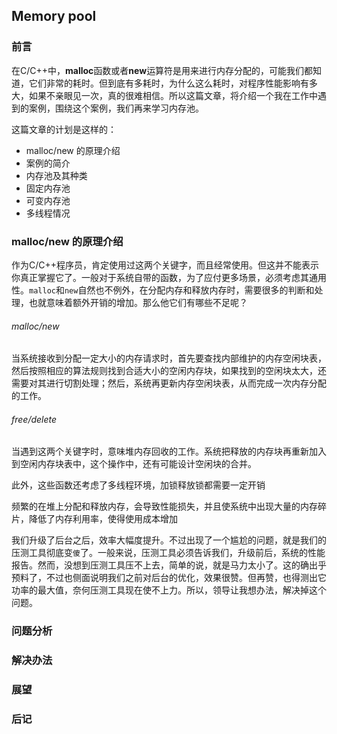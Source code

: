 ## Memory pool
### 前言
在C/C++中，**malloc**函数或者**new**运算符是用来进行内存分配的，可能我们都知道，它们非常的耗时。但到底有多耗时，为什么这么耗时，对程序性能影响有多大，如果不亲眼见一次，真的很难相信。所以这篇文章，将介绍一个我在工作中遇到的案例，围绕这个案例，我们再来学习内存池。

这篇文章的计划是这样的：
  * malloc/new 的原理介绍
  * 案例的简介
  * 内存池及其种类
  * 固定内存池
  * 可变内存池
  * 多线程情况

### malloc/new 的原理介绍
作为C/C++程序员，肯定使用过这两个关键字，而且经常使用。但这并不能表示你真正掌握它了。一般对于系统自带的函数，为了应付更多场景，必须考虑其通用性。`malloc`和`new`自然也不例外，在分配内存和释放内存时，需要很多的判断和处理，也就意味着额外开销的增加。那么他它们有哪些不足呢？

###### malloc/new
当系统接收到分配一定大小的内存请求时，首先要查找内部维护的内存空闲块表，然后按照相应的算法规则找到合适大小的空闲内存块，如果找到的空闲块太大，还需要对其进行切割处理；然后，系统再更新内存空闲块表，从而完成一次内存分配的工作。

###### free/delete
当遇到这两个关键字时，意味堆内存回收的工作。系统把释放的内存块再重新加入到空闲内存块表中，这个操作中，还有可能设计空闲块的合并。

此外，这些函数还考虑了多线程环境，加锁释放锁都需要一定开销

频繁的在堆上分配和释放内存，会导致性能损失，并且使系统中出现大量的内存碎片，降低了内存利用率，使得使用成本增加

我们升级了后台之后，效率大幅度提升。不过出现了一个尴尬的问题，就是我们的压测工具彻底变`傻`了。一般来说，压测工具必须告诉我们，升级前后，系统的性能报告。然而，没想到压测工具压不上去，简单的说，就是马力太小了。这的确出乎预料了，不过也侧面说明我们之前对后台的优化，效果很赞。但再赞，也得测出它功率的最大值，奈何压测工具现在使不上力。所以，领导让我想办法，解决掉这个问题。

### 问题分析

### 解决办法

### 展望

### 后记


